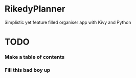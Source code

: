 # RikedyPlanner
Simplistic yet feature filled organiser app with Kivy and Python

# TODO
### Make a table of contents
### Fill this bad boy up
